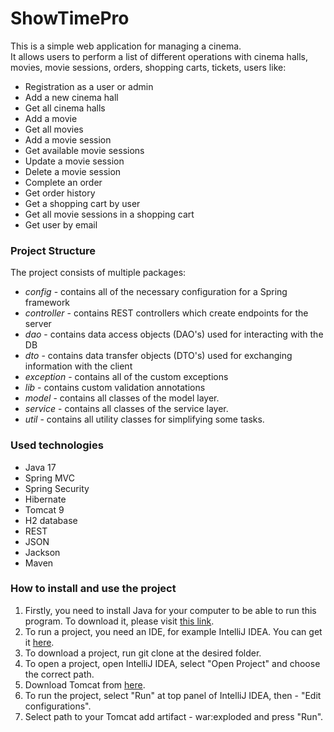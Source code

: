 # ShowTimePro
This is a simple web application for managing a cinema. <br>
It allows users to perform a list of different operations
with cinema halls, movies, movie sessions, orders, shopping carts, 
tickets, users like:
<ul>
<li>Registration as a user or admin</li>
<li>Add a new cinema hall</li>
<li>Get all cinema halls</li>
<li>Add a movie</li>
<li>Get all movies</li>
<li>Add a movie session</li>
<li>Get available movie sessions</li>
<li>Update a movie session</li>
<li>Delete a movie session</li>
<li>Complete an order</li>
<li>Get order history</li>
<li>Get a shopping cart by user</li>
<li>Get all movie sessions in a shopping cart</li>
<li>Get user by email</li>
</ul>

<h3>Project Structure</h3>
The project consists of multiple packages:
<ul>
<li><i>config</i> - contains all of the necessary configuration for a Spring framework</li>
<li><i>controller</i> - contains REST controllers which create endpoints for the server</li>
<li><i>dao</i> - contains data access objects (DAO's) used for interacting with the DB</li>
<li><i>dto</i> - contains data transfer objects (DTO's) used for exchanging information
with the client</li>
<li><i>exception</i> - contains all of the custom exceptions</li>
<li><i>lib</i> - contains custom validation annotations</li>
<li><i>model</i> - contains all classes of the model layer.</li>
<li><i>service</i> - contains all classes of the service layer.</li>
<li><i>util</i> - contains all utility classes for simplifying some tasks.</li>
</ul>
<h3>Used technologies</h3>
<ul>
    <li>Java 17</li>
    <li>Spring MVC</li>
    <li>Spring Security</li>
    <li>Hibernate</li>
    <li>Tomcat 9</li>
    <li>H2 database</li>
    <li>REST</li>
    <li>JSON</li>
    <li>Jackson</li>
    <li>Maven</li>
</ul>
<h3>How to install and use the project</h3>
<ol>
<li>Firstly, you need to install Java for your computer to be able
to run this program. To download it, please visit 
<a href = "https://www.oracle.com/cis/java/technologies/downloads/">this link</a>.</li>
<li>To run a project, you need an IDE, for example IntelliJ IDEA. 
You can get it <a href="https://www.jetbrains.com/idea/download">here</a>.</li>
<li>To download a project, run git clone at the desired folder.</li>
<li>To open a project, open IntelliJ IDEA, select "Open Project"
and choose the correct path.</li>
<li>Download Tomcat from <a href = "https://tomcat.apache.org/download-80.cgi">here</a>.</li>
<li>To run the project, select "Run" at top panel of IntelliJ IDEA, then - "Edit configurations".</li>
<li>Select path to your Tomcat add artifact - war:exploded and press "Run".</li>
</ol>

    
